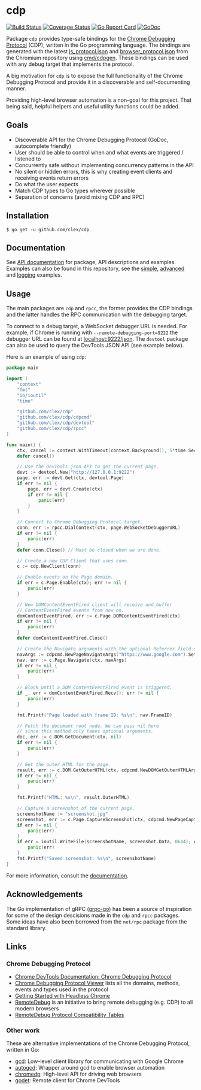 # cdp

[![Build Status](https://travis-ci.org/mafredri/cdp.svg)](https://travis-ci.org/mafredri/cdp) [![Coverage Status](https://codecov.io/gh/mafredri/cdp/branch/master/graph/badge.svg)](https://codecov.io/gh/mafredri/cdp) [![Go Report Card](https://goreportcard.com/badge/github.com/clex/cdp)](https://goreportcard.com/report/github.com/clex/cdp) [![GoDoc](https://godoc.org/mafredri/cdp?status.svg)](https://godoc.org/github.com/clex/cdp)

Package `cdp` provides type-safe bindings for the [Chrome Debugging Protocol](https://developer.chrome.com/devtools/docs/debugger-protocol) (CDP), written in the Go programming language. The bindings are generated with the latest [js_protocol.json](https://chromium.googlesource.com/chromium/src/+/master/third_party/WebKit/Source/core/inspector/browser_protocol.json) and [browser_protocol.json](https://chromium.googlesource.com/v8/v8.git/+/master/src/inspector/js_protocol.json) from the Chromium repository using [cmd/cdpgen](https://github.com/clex/cdp/blob/master/cmd/cdpgen). These bindings can be used with any debug target that implements the protocol.

A big motivation for `cdp` is to expose the full functionality of the Chrome Debugging Protocol and provide it in a discoverable and self-documenting manner.

Providing high-level browser automation is a non-goal for this project. That being said, helpful helpers and useful utility functions could be added.

## Goals

* Discoverable API for the Chrome Debugging Protocol (GoDoc, autocomplete friendly)
* User should be able to control when and what events are triggered / listened to
* Concurrently safe without implementing concurrency patterns in the API
* No silent or hidden errors, this is why creating event clients and receiving events return errors
* Do what the user expects
* Match CDP types to Go types wherever possible
* Separation of concerns (avoid mixing CDP and RPC)

## Installation

```console
$ go get -u github.com/clex/cdp
```

## Documentation

See [API documentation](https://godoc.org/github.com/clex/cdp) for package, API descriptions and examples. Examples can also be found in this repository, see the [simple](https://github.com/clex/cdp/blob/master/example_test.go), [advanced](https://github.com/clex/cdp/blob/master/example_advanced_test.go) and [logging](https://github.com/clex/cdp/blob/master/example_logging_test.go) examples.

## Usage

The main packages are `cdp` and `rpcc`, the former provides the CDP bindings and the latter handles the RPC communication with the debugging target.

To connect to a debug target, a WebSocket debugger URL is needed. For example, if Chrome is running with `--remote-debugging-port=9222` the debugger URL can be found at [localhost:9222/json](http://localhost:9222/json). The `devtool` package can also be used to query the DevTools JSON API (see example below).

Here is an example of using `cdp`:

```go
package main

import (
    "context"
    "fmt"
    "io/ioutil"
    "time"

    "github.com/clex/cdp"
    "github.com/clex/cdp/cdpcmd"
    "github.com/clex/cdp/devtool"
    "github.com/clex/cdp/rpcc"
)

func main() {
    ctx, cancel := context.WithTimeout(context.Background(), 5*time.Second)
    defer cancel()

    // Use the DevTools json API to get the current page.
    devt := devtool.New("http://127.0.0.1:9222")
    page, err := devt.Get(ctx, devtool.Page)
    if err != nil {
        page, err = devt.Create(ctx)
        if err != nil {
            panic(err)
        }
    }

    // Connect to Chrome Debugging Protocol target.
    conn, err := rpcc.DialContext(ctx, page.WebSocketDebuggerURL)
    if err != nil {
        panic(err)
    }
    defer conn.Close() // Must be closed when we are done.

    // Create a new CDP Client that uses conn.
    c := cdp.NewClient(conn)

    // Enable events on the Page domain.
    if err = c.Page.Enable(ctx); err != nil {
        panic(err)
    }

    // New DOMContentEventFired client will receive and buffer
    // ContentEventFired events from now on.
    domContentEventFired, err := c.Page.DOMContentEventFired(ctx)
    if err != nil {
        panic(err)
    }
    defer domContentEventFired.Close()

    // Create the Navigate arguments with the optional Referrer field set.
    navArgs := cdpcmd.NewPageNavigateArgs("https://www.google.com").SetReferrer("https://duckduckgo.com")
    nav, err := c.Page.Navigate(ctx, navArgs)
    if err != nil {
        panic(err)
    }

    // Block until a DOM ContentEventFired event is triggered.
    if _, err = domContentEventFired.Recv(); err != nil {
        panic(err)
    }

    fmt.Printf("Page loaded with frame ID: %s\n", nav.FrameID)

    // Fetch the document root node. We can pass nil here
    // since this method only takes optional arguments.
    doc, err := c.DOM.GetDocument(ctx, nil)
    if err != nil {
        panic(err)
    }

    // Get the outer HTML for the page.
    result, err := c.DOM.GetOuterHTML(ctx, cdpcmd.NewDOMGetOuterHTMLArgs(doc.Root.NodeID))
    if err != nil {
        panic(err)
    }

    fmt.Printf("HTML: %s\n", result.OuterHTML)

    // Capture a screenshot of the current page.
    screenshotName := "screenshot.jpg"
    screenshot, err := c.Page.CaptureScreenshot(ctx, cdpcmd.NewPageCaptureScreenshotArgs().SetFormat("jpeg").SetQuality(80))
    if err != nil {
        panic(err)
    }
    if err = ioutil.WriteFile(screenshotName, screenshot.Data, 0644); err != nil {
        panic(err)
    }
    fmt.Printf("Saved screenshot: %s\n", screenshotName)
}
```

For more information, consult the [documentation](#documentation).

## Acknowledgements

The Go implementation of gRPC ([grpc-go](https://github.com/grpc/grpc-go)) has been a source of inspiration for some of the design descisions made in the `cdp` and `rpcc` packages. Some ideas have also been borrowed from the `net/rpc` package from the standard library.

## Links

### Chrome Debugging Protocol

* [Chrome DevTools Documentation: Chrome Debugging Protocol](https://developer.chrome.com/devtools/docs/debugger-protocol)
* [Chrome Debugging Protocol Viewer](https://chromedevtools.github.io/debugger-protocol-viewer/) lists all the domains, methods, events and types used in the protocol
* [Getting Started with Headless Chrome](https://developers.google.com/web/updates/2017/04/headless-chrome)
* [RemoteDebug](http://remotedebug.org/) is an initiative to bring remote debugging (e.g. CDP) to all modern browsers
* [RemoteDebug Protocol Compatibility Tables](https://compatibility.remotedebug.org/)

### Other work

These are alternative implementations of the Chrome Debugging Protocol, written in Go:

* [gcd](https://github.com/wirepair/gcd): Low-level client library for communicating with Google Chrome
* [autogcd](https://github.com/wirepair/autogcd): Wrapper around gcd to enable browser automation
* [chromedp](https://github.com/knq/chromedp): High-level API for driving web browsers
* [godet](https://github.com/raff/godet): Remote client for Chrome DevTools
